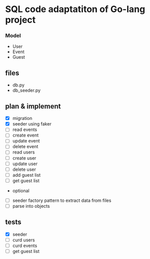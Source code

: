 # SQL code adaptatiton of Go-lang project

### Model

- User
- Event
- Guest

## files

- db.py
- db_seeder.py

## plan & implement

- [x] migration
- [x] seeder using faker
- [ ] read events
- [ ] create event
- [ ] update event
- [ ] delete event
- [ ] read users
- [ ] create user
- [ ] update user
- [ ] delete user
- [ ] add guest list
- [ ] get guest list
- optional
- [ ] seeder factory pattern to extract data from files
- [ ] parse into objects

## tests

- [x] seeder
- [ ] curd users
- [ ] curd events
- [ ] get guest list